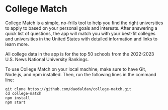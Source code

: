 # College Match
College Match is a simple, no-frills tool to help you find the right universities to apply to based on your personal goals and interests. After answering a quick list of questions, the app will match you with your best-fit colleges and universities in the United States with detailed information and links to learn more.

All college data in the app is for the top 50 schools from the 2022-2023 U.S. News National University Rankings.

To use College Match on your local machine, make sure to have Git, Node.js, and npm installed. Then, run the following lines in the command line:
```
git clone https://github.com/daedaldan/college-match.git
cd college-match
npm install
npm start
```
  
  
